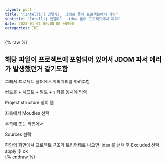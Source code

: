 ```yaml
---  
layout: post  
title: "[Intellij] 인텔리J_ .idea 폴더 프로젝트에서 제외"  
subtitle: "Intellij 인텔리J_ .idea 폴더 프로젝트에서 제외"  
date: 2023-01-01 00:00:00 +0900  
categories: IDE  
---  
```

{% raw %}  
## 해당 파일이 프로젝트에 포함되어 있어서 JDOM 파서 에러가 발생했던거 같기도함  
   그래서 프로젝트 폴더에서 예외처리를 하려고함  
  
컨트롤 + 시프트 + 알트  + s 키를 동시에 입력  
  
Project structure 창이 뜸  
  
좌측에서 Moudles 선택  
  
우측에 뜨는 화면에서  
  
Sources 선택  
  
하단의 화면에서 프로젝트 구조가 트리형태로 나오면 .idea 를 선택 후 Excluded 선택  
apply 후 ok                                                                           
{% endraw %}